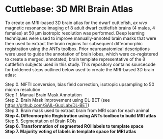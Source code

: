 # Cuttlebase: 3D MRI Brain Atlas
 
To create an MRI-based 3D brain atlas for the dwarf cuttlefish, _ex vivo_ magnetic resonance imaging of 8 adult dwarf cuttlefish brains (4 males, 4 females) at 50 µm isotropic resolution was performed. Deep learning techniques were used to improve manually-annoted brain masks that were then used to extract the brain regions for subsequent diffeomorphic registration using the ANTs toolbox. Prior neuroanatomical descriptions were used to guide the annotation of brain lobes, which were co-registered to create a merged, annotated, brain template representative of the 8 cuttlefish subjects used in this study. This repository contains sourcecode for boldened steps outlined below used to create the MRI-based 3D brain atlas:

Step 0. NIFTI conversion, bias field correction, isotropic upsampling to 50 micron resolution  
Step 1. Manual Brain Mask Annotation  
Step 2. Brain Mask Improvement using DL-BET (see https://github.com/SAIL-GuoLab/DL-BET)  
Step 3. Brain mask used to extract brain from MRI scan for each animal  
**Step 4. Diffeomorphic Registration using ANTs toolbox to build MRI atlas**  
Step 5. Segmentation of Brain ROIs  
**Step 6. Transformation of segmented ROI labels to template space**  
**Step 7. Majority voting of labels in template space for MRI atlas**
